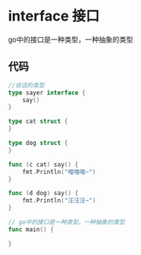 # interface 接口

go中的接口是一种类型，一种抽象的类型

## 代码
```go
//说话的类型
type sayer interface {
	say()
}

type cat struct {
}

type dog struct {
}

func (c cat) say() {
	fmt.Println("喵喵喵~")
}

func (d dog) say() {
	fmt.Println("汪汪汪~")
}

// go中的接口是一种类型，一种抽象的类型
func main() {

}
```